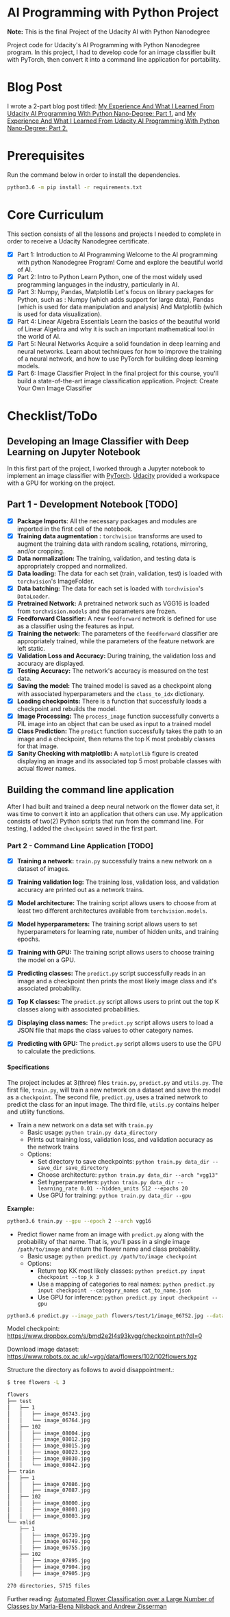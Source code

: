 # AI Programming with Python Project

**Note:** This is the final Project of the Udacity AI with Python Nanodegree

Project code for Udacity's AI Programming with Python Nanodegree program.
In this project, I had to develop code for an image classifier built with PyTorch, then convert it into a command line application for portability.

# Blog Post

I wrote a 2-part blog post titled: [My Experience And What I Learned From Udacity AI Programming With Python Nano-Degree: Part 1.](https://blog.mphomphego.co.za/blog/2019/12/15/My-Experience-And-What-I-Learned-From-Udacity-AI-Programming-With-Python-Nano-Degree-Part-1.html) and [My Experience And What I Learned From Udacity AI Programming With Python Nano-Degree: Part 2.](https://blog.mphomphego.co.za/blog/2020/01/06/My-Experience-And-What-I-Learned-From-Udacity-AI-Programming-With-Python-Nano-Degree-Part-2.html) 


# Prerequisites

Run the command below in order to install the dependencies.

```bash
python3.6 -m pip install -r requirements.txt
```


# Core Curriculum

This section consists of all the lessons and projects I needed to complete in order to receive a Udacity Nanodegree certificate.

- [x] Part 1: Introduction to AI Programming
Welcome to the AI programming with python Nanodegree Program! Come and explore the beautiful world of AI.
- [x] Part 2: Intro to Python
Learn Python, one of the most widely used programming languages in the industry, particularly in AI.
- [x] Part 3: Numpy, Pandas, Matplotlib
Let's focus on library packages for Python, such as : Numpy (which adds support for large data), Pandas (which is used for data manipulation and analysis) And Matplotlib (which is used for data visualization).
- [x] Part 4: Linear Algebra Essentials
Learn the basics of the beautiful world of Linear Algebra and why it is such an important mathematical tool in the world of AI.
- [x] Part 5: Neural Networks
Acquire a solid foundation in deep learning and neural networks. Learn about techniques for how to improve the training of a neural network, and how to use PyTorch for building deep learning models.
- [x] Part 6: Image Classifier Project
In the final project for this course, you'll build a state-of-the-art image classification application.
Project: Create Your Own Image Classifier

# Checklist/ToDo
## Developing an Image Classifier with Deep Learning on Jupyter Notebook

In this first part of the project, I worked through a Jupyter notebook to implement an image classifier with [PyTorch](https://pytorch.org/).  [Udacity](https://www.udacity.com/) provided a workspace with a GPU for working on the project.
## Part 1 - Development Notebook [TODO]
- [x] **Package Imports**: All the necessary packages and modules are imported in the first cell of the notebook.
- [x] **Training data augmentation :** `torchvision` transforms are used to augment the training data with random scaling, rotations, mirroring, and/or cropping.
- [x] **Data normalization:** The training, validation, and testing data is appropriately cropped and normalized.
- [x] **Data loading:** The data for each set (train, validation, test) is loaded with `torchvision`'s ImageFolder.
- [x] **Data batching:** The data for each set is loaded with `torchvision`'s `DataLoader`.
- [x] **Pretrained Network:** A pretrained network such as VGG16 is loaded from `torchvision.models` and the parameters are frozen.
- [x] **Feedforward Classifier:** A new `feedforward` network is defined for use as a classifier using the features as input.
- [x] **Training the network:** The parameters of the `feedforward` classifier are appropriately trained, while the parameters of the feature network are left static.
- [x] **Validation Loss and Accuracy:** During training, the validation loss and accuracy are displayed.
- [x] **Testing Accuracy:** The network's accuracy is measured on the test data.
- [x] **Saving the model:** The trained model is saved as a checkpoint along with associated hyperparameters and the `class_to_idx` dictionary.
- [x] **Loading checkpoints:** There is a function that successfully loads a checkpoint and rebuilds the model.
- [x] **Image Processing:** The `process_image` function successfully converts a PIL  image into an object that can be used as input to a trained model
- [x] **Class Prediction:** The `predict` function successfully takes the path to an image and a checkpoint, then returns the top K most probably classes for that image.
- [x] **Sanity Checking with matplotlib:** A `matplotlib` figure is created displaying an image and its associated top 5 most probable classes with actual flower names.

## Building the command line application

After I had built and trained a deep neural network on the flower data set, it was time to convert it into an application that others can use. My application consists of two(2) Python scripts that run from the command line. For testing, I added the `checkpoint` saved in the first part.

### Part 2 - Command Line Application [TODO]

- [x] **Training a network:** `train.py` successfully trains a new network on a dataset of images.
- [x] **Training validation log:** The training loss, validation loss, and validation accuracy are printed out as a network trains.
- [x] **Model architecture:** The training script allows users to choose from at least two different architectures available from `torchvision.models`.
- [x] **Model hyperparameters:** The training script allows users to set hyperparameters for learning rate, number of hidden units, and training epochs.
- [x] **Training with GPU:** The training script allows users to choose training the model on a GPU.
- [x] **Predicting classes:** The `predict.py` script successfully reads in an image and a checkpoint then prints the most likely image class and it's associated probability.
- [x] **Top K classes:** The `predict.py` script allows users to print out the top K classes along with associated probabilities.
- [x] **Displaying class names:** The `predict.py` script allows users to load a JSON file that maps the class values to other category names.
- [x] **Predicting with GPU:** The `predict.py` script allows users to use the GPU to calculate the predictions.


#### Specifications

The project includes at 3(three) files `train.py`,  `predict.py` and `utils.py`. The first file, `train.py`, will train a new network on a dataset and save the model as a `checkpoint`. The second file, `predict.py`, uses a trained network to predict the class for an input image. The third file, `utils.py` contains helper and utility functions.

*   Train a new network on a data set with `train.py`
    *   Basic usage: `python train.py data_directory`
    *   Prints out training loss, validation loss, and validation accuracy as the network trains
    *   Options:
        *   Set directory to save checkpoints: `python train.py data_dir --save_dir save_directory`
        *   Choose architecture: `python train.py data_dir --arch "vgg13"`
        *   Set hyperparameters: `python train.py data_dir --learning_rate 0.01 --hidden_units 512 --epochs 20`
        *   Use GPU for training: `python train.py data_dir --gpu`

**Example:**
```bash
python3.6 train.py --gpu --epoch 2 --arch vgg16
```

*   Predict flower name from an image with `predict.py` along with the probability of that name. That is, you'll pass in a single image `/path/to/image` and return the flower name and class probability.
    *   Basic usage: `python predict.py /path/to/image checkpoint`
    *   Options:
        *   Return top KK most likely classes: `python predict.py input checkpoint --top_k 3`
        *   Use a mapping of categories to real names: `python predict.py input checkpoint --category_names cat_to_name.json`
        *   Use GPU for inference: `python predict.py input checkpoint --gpu`
```bash
python3.6 predict.py --image_path flowers/test/1/image_06752.jpg --data_labels cat_to_name.json --gpu
```

Model checkpoint: https://www.dropbox.com/s/bmd2e2l4s93kvgg/checkpoint.pth?dl=0

Download image dataset: https://www.robots.ox.ac.uk/~vgg/data/flowers/102/102flowers.tgz

Structure the directory as follows to avoid disappointment.:
```bash
$ tree flowers -L 3

flowers
├── test
│   ├── 1
│   │   ├── image_06743.jpg
│   │   └── image_06764.jpg
│   ├── 102
│   │   ├── image_08004.jpg
│   │   ├── image_08012.jpg
│   │   ├── image_08015.jpg
│   │   ├── image_08023.jpg
│   │   ├── image_08030.jpg
│   │   └── image_08042.jpg
├── train
│   ├── 1
│   │   ├── image_07086.jpg
│   │   ├── image_07087.jpg
│   ├── 102
│   │   ├── image_08000.jpg
│   │   ├── image_08001.jpg
│   │   ├── image_08003.jpg
└── valid
    ├── 1
    │   ├── image_06739.jpg
    │   ├── image_06749.jpg
    │   ├── image_06755.jpg
    ├── 102
    │   ├── image_07895.jpg
    │   ├── image_07904.jpg
    │   ├── image_07905.jpg

270 directories, 5715 files
```

Further reading: [Automated Flower Classification over a Large Number of Classes by Maria-Elena Nilsback and Andrew Zisserman](https://www.robots.ox.ac.uk/~vgg/publications/2008/Nilsback08/)
